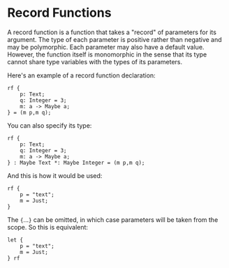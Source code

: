 # Record Functions

A record function is a function that takes a "record" of parameters for its argument.
The type of each parameter is positive rather than negative and may be polymorphic.
Each parameter may also have a default value.
However, the function itself is monomorphic in the sense that its type cannot share type variables with the types of its parameters.

Here's an example of a record function declaration:

```pinafore decl
rf {
    p: Text;
    q: Integer = 3;
    m: a -> Maybe a;
} = (m p,m q);
```

You can also specify its type:

```pinafore decl-cont
rf {
    p: Text;
    q: Integer = 3;
    m: a -> Maybe a;
} : Maybe Text *: Maybe Integer = (m p,m q);
```

And this is how it would be used:

```pinafore
rf {
    p = "text";
    m = Just;
}
```

The `{`...`}` can be omitted, in which case parameters will be taken from the scope. So this is equivalent:

```pinafore nocheck
let {
    p = "text";
    m = Just;
} rf
```
